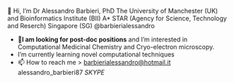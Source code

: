 👋 Hi, I’m Dr Alessandro Barbieri, PhD 
   The University of Manchester (UK) and 
   Bioinformatics Institute (BII) A* STAR (Agency for Science, Technology and Reserch) Singapore (SG)
   @barbierialessandro

- 👀**I am looking for post-doc positions** and I’m interested in Computational Medicinal Chemistry and Cryo-electron microscopy. 
- I’m currently learning novel computational techniques
- 📫 How to reach me > barbierialessandro@hotmail.it 
                       alessandro_barbieri87 *SKYPE* 

<!---
barbierialessandro/barbierialessandro is a ✨ special ✨ repository because its `README.md` (this file) appears on your GitHub profile.
You can click the Preview link to take a look at your changes.
--->
